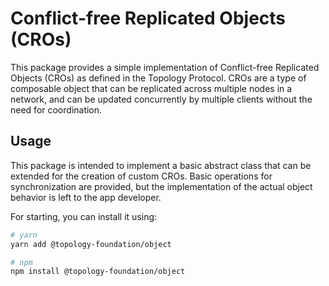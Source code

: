 # Conflict-free Replicated Objects (CROs)

This package provides a simple implementation of Conflict-free Replicated Objects (CROs) as defined in the Topology Protocol. CROs are a type of composable object that can be replicated across multiple nodes in a network, and can be updated concurrently by multiple clients without the need for coordination.

## Usage

This package is intended to implement a basic abstract class that can be extended for the creation of custom CROs. Basic operations for synchronization are provided, but the implementation of the actual object behavior is left to the app developer.

For starting, you can install it using:

```bash
# yarn
yarn add @topology-foundation/object

# npm
npm install @topology-foundation/object
```
